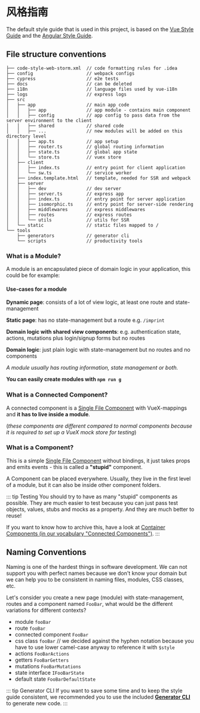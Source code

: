 # 风格指南

The default style guide that is used in this project, is based on the [Vue Style Guide](https://vuejs.org/v2/style-guide/)
and the [Angular Style Guide](https://angular.io/guide/styleguide).

## File structure conventions

```
├── code-style-web-storm.xml  // code formatting rules for .idea
├── config                    // webpack configs
├── cypress                   // e2e tests
├── docs                      // can be deleted
├── i18n                      // language files used by vue-i18n
├── logs                      // express logs
├── src
│   ├── app                   // main app code
│   │   ├── app               // app module - contains main component
│   │   ├── config            // app config to pass data from the server environment to the client
│   │   ├── shared            // shared code
│   │   ├── ...               // new modules will be added on this directory level
│   │   ├── app.ts            // app setup
│   │   ├── router.ts         // global routing information
│   │   ├── state.ts          // global app state
│   │   └── store.ts          // vuex store
│   ├── client
│   │   ├── index.ts          // entry point for client application
│   │   └── sw.ts             // service worker
│   ├── index.template.html   // template, needed for SSR and webpack
│   ├── server
│   │   ├── dev               // dev server
│   │   ├── server.ts         // express app
│   │   ├── index.ts          // entry point for server application
│   │   ├── isomorphic.ts     // entry point for server-side rendering
│   │   ├── middlewares       // express middlewares
│   │   ├── routes            // express routes
│   │   └── utils             // utils for SSR
│   └── static                // static files mapped to /
└── tools
    ├── generators            // generator cli
    └── scripts               // productivity tools
```
### What is a Module?

A module is an encapsulated piece of domain logic in your application, this could be for example:

####  Use-cases for a module

**Dynamic page**: consists of a lot of view logic, at least one route and state-management

**Static page**: has no state-management but a route e.g. `/imprint`

**Domain logic with shared view components**: e.g. authentication state, actions, mutations plus login/signup forms but no routes

**Domain logic**: just plain logic with state-management but no routes and no components

_A module usually has routing information,  state management or both._

**You can easily create modules with `npm run g`**

### What is a Connected Component?

A connected component is a [Single File Component](https://vuejs.org/v2/guide/single-file-components.html) with VueX-mappings
and **it has to live inside a module**.

(_these components are different compared to normal components because it is required to set up a VueX mock store for testing_)

### What is a Component?

This is a simple [Single File Component](https://vuejs.org/v2/guide/single-file-components.html) without bindings,
it just takes props and emits events - this is called a **"stupid"** component.

A Component can be placed everywhere. Usually, they live in the first level of a module, but it can also be inside other component folders.

::: tip Testing
You should try to have as many "stupid" components as possible. They are much easier to test because you can just pass test objects, values, stubs and mocks as a property. And they are much better to reuse!

If you want to know how to archive this, have a look at [Container Components (in our vocabulary "Connected Components")](https://medium.com/@learnreact/container-components-c0e67432e005).
:::

## Naming Conventions

Naming is one of the hardest things in software development.
We can not support you with perfect names because we don't know your domain but we can help you to be consistent in naming files, modules, CSS classes, etc.

Let's consider you create a new page (module) with state-management, routes and a component named `FooBar`,
what would be the different variations for different contexts?

- module `fooBar`
- route `fooBar`
- connected component `FooBar`
- css class `fooBar` // we decided against the hyphen notation because you have to use lower camel-case anyway to reference it with `$style`
- actions `FooBarActions`
- getters `FooBarGetters`
- mutations `FooBarMutations`
- state interface `IFooBarState`
- default state `FooBarDefaultState`

::: tip Generator CLI
If you want to save some time and to keep the style guide consistent,
we recommended you to use the included **[Generator CLI](../guide/cli.md)** to generate new code.
:::
